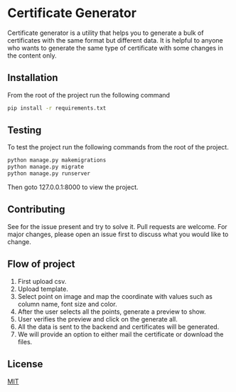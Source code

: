 # Certificate Generator

Certificate generator is a utility that helps you to generate a bulk of certificates with the same format but different data. It is helpful to anyone who wants to generate the same type of certificate with some changes in the content only. 

## Installation

From the root of the project run the following command

```bash
pip install -r requirements.txt
```

## Testing

To test the project run the following commands from the root of the project.

```python
python manage.py makemigrations
python manage.py migrate
python manage.py runserver
```
Then goto 127.0.0.1:8000 to view the project.

## Contributing
See for the issue present and try to solve it.
Pull requests are welcome. For major changes, please open an issue first to discuss what you would like to change.

## Flow of project
<ol>
<li>First upload csv.
<li>Upload template. 
<li>Select point on image and map the coordinate with values such as column name, font size and color.
<li>After the user selects all the points, generate a preview to show.
<li>User verifies the preview and click on the generate all.
<li>All the data is sent to the backend and certificates will be generated.
<li>We will provide an option to either mail the certificate or download the files. 
</ol>



## License
[MIT](https://choosealicense.com/licenses/mit/)
